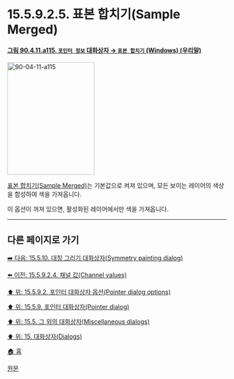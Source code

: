 # 15.5.9.2.5. 표본 합치기(Sample Merged)

<a id="90-04-11-a115"></a>

#### [그림 90.4.11.a115. `포인터 정보` 대화상자 → `표본 합치기` (Windows) (우리말)](./90-04-0011-pointer_information.md#90-04-11-a115)
<img width="200" height="258" alt="90-04-11-a115" src="https://github.com/user-attachments/assets/7500dcb4-bfc2-4829-9e33-45c9fb3f4aff" />

[표본 합치기(Sample Merged)](./19-glossaryx-sample_merged.md)는 기본값으로 켜져 있으며, 모든 보이는 레이어의 색상을 합성하여 색을 가져옵니다.

이 옵션이 꺼져 있으면, 활성화된 레이어에서만 색을 가져옵니다.

***

## 다른 페이지로 가기

[➡️ 다음: 15.5.10. 대칭 그리기 대화상자(Symmetry painting dialog)](./15-05-10-00-symmetry-painting-dialog.md)

[⬅️ 이전: 15.5.9.2.4. 채널 값(Channel values)](./15-05-09-02-04-channel_values.md)

[⬆️ 위: 15.5.9.2. 포인터 대화상자 옵션(Pointer dialog options)](./15-05-09-02-00-pointer_dialog_options.md)

[⬆️ 위: 15.5.9. 포인터 대화상자(Pointer dialog)](./15-05-09-00-pointer-dialog.md)

[⬆️ 위: 15.5. 그 외의 대화상자(Miscellaneous dialogs)](./15-05-00-miscellaneous-dialogs.md)

[⬆️ 위: 15. 대화상자(Dialogs)](./15-00-dialogs.md)

[🏠 홈](./00-home.md)

[원문](https://docs.gimp.org/2.10/ko/gimp-pointer-info-dialog.html#idm22212)